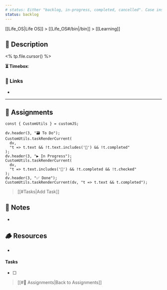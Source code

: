 ```yaml
---
# status: Either "backlog, in-progress, completed, cancelled". Case insensitive.
status: backlog
---
```


[[Life_OS|Life OS]] > [[Life_OS#/bin|/bin]] > [[Learning]]

## 📄 Description

<% tp.file.cursor() %>

**⏳ Timebox**: 

### 🔗 Links

- 

---

## 🎯 Assignments

```dataviewjs
const { CustomUtils } = customJS;

dv.header(3, "🗃️ To Do");
CustomUtils.taskRenderCurrent(
  dv,
  "t => t.text && !t.text.includes('🛫') && !t.completed"
);
dv.header(3, "▶️ In Progress");
CustomUtils.taskRenderCurrent(
  dv,
  "t => t.text.includes('🛫') && !t.completed && !t.checked"
);
dv.header(3, "✅ Done");
CustomUtils.taskRenderCurrent(dv, "t => t.text && t.completed");
```

> [[#Tasks|Add Task]]

## 📜 Notes

- 

## 🪵 Resources

- 

#### Tasks

<!-- Tasks: Add all tasks here. Task uses emojis as labels.
- [ ] <task> [⏫] [🛫] [📅 <date>] 
⏫: High priority
🛫: Started 
📅: Due date -->

- [ ] 

> [[#🎯 Assignments|Back to Assignments]]
